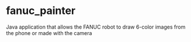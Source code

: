 # fanuc_painter
Java application that allows the FANUC robot to draw 6-color images from the phone or made with the camera
